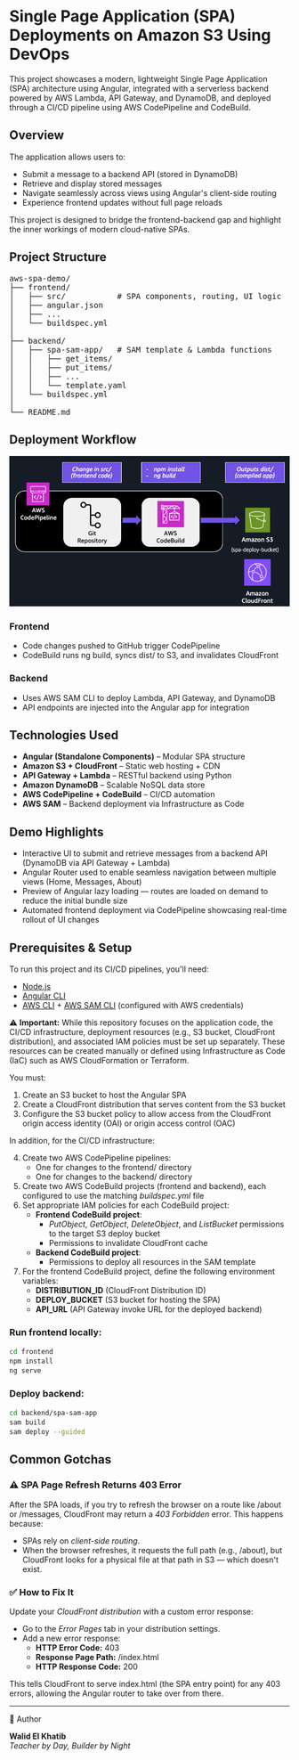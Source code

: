 # Single Page Application (SPA) Deployments on Amazon S3 Using DevOps

This project showcases a modern, lightweight Single Page Application (SPA) architecture using Angular, integrated with a serverless backend powered by AWS Lambda, API Gateway, and DynamoDB, and deployed through a CI/CD pipeline using AWS CodePipeline and CodeBuild.

## Overview

The application allows users to:
- Submit a message to a backend API (stored in DynamoDB)
- Retrieve and display stored messages
- Navigate seamlessly across views using Angular's client-side routing
- Experience frontend updates without full page reloads

This project is designed to bridge the frontend-backend gap and highlight the inner workings of modern cloud-native SPAs.

## Project Structure
<pre>
aws-spa-demo/
├── frontend/
│   ├── src/           # SPA components, routing, UI logic
│   ├── angular.json
│   ├── ...
│   └── buildspec.yml  
│
├── backend/
│   ├── spa-sam-app/   # SAM template & Lambda functions
│   │   ├── get_items/
│   │   ├── put_items/
│   │   ├── ...
│   │   └── template.yaml
│   └── buildspec.yml
│
└── README.md
</pre>

## Deployment Workflow

![SPA CI/CD Pipeline](./deployment-workflow.png)

### Frontend
- Code changes pushed to GitHub trigger CodePipeline
- CodeBuild runs ng build, syncs dist/ to S3, and invalidates CloudFront

### Backend
- Uses AWS SAM CLI to deploy Lambda, API Gateway, and DynamoDB
- API endpoints are injected into the Angular app for integration

## Technologies Used

- **Angular (Standalone Components)** – Modular SPA structure
- **Amazon S3 + CloudFront** – Static web hosting + CDN
- **API Gateway + Lambda** – RESTful backend using Python
- **Amazon DynamoDB** – Scalable NoSQL data store
- **AWS CodePipeline + CodeBuild** – CI/CD automation
- **AWS SAM** – Backend deployment via Infrastructure as Code

## Demo Highlights

- Interactive UI to submit and retrieve messages from a backend API (DynamoDB via API Gateway + Lambda)
- Angular Router used to enable seamless navigation between multiple views (Home, Messages, About)
- Preview of Angular lazy loading — routes are loaded on demand to reduce the initial bundle size
- Automated frontend deployment via CodePipeline showcasing real-time rollout of UI changes

## Prerequisites & Setup 


To run this project and its CI/CD pipelines, you'll need:

- [Node.js](https://nodejs.org/)
- [Angular CLI](https://angular.dev/tools/cli/setup-local)
- [AWS CLI](https://aws.amazon.com/cli/) + [AWS SAM CLI](https://docs.aws.amazon.com/serverless-application-model/latest/developerguide/install-sam-cli.html) (configured with AWS credentials)

⚠️ **Important:** While this repository focuses on the application code, the CI/CD infrastructure, deployment resources (e.g., S3 bucket, CloudFront distribution), and associated IAM policies must be set up separately. These resources can be created manually or defined using Infrastructure as Code (IaC) such as AWS CloudFormation or Terraform.

You must:
1. Create an S3 bucket to host the Angular SPA
2. Create a CloudFront distribution that serves content from the S3 bucket
3. Configure the S3 bucket policy to allow access from the CloudFront origin access identity (OAI) or origin access control (OAC)

In addition, for the CI/CD infrastructure:

4. Create two AWS CodePipeline pipelines:
    - One for changes to the frontend/ directory
    - One for changes to the backend/ directory
5. Create two AWS CodeBuild projects (frontend and backend), each configured to use the matching *buildspec.yml* file
6. Set appropriate IAM policies for each CodeBuild project: 
    - **Frontend CodeBuild project**:
        - *PutObject*, *GetObject*, *DeleteObject*, and *ListBucket* permissions to the target S3 deploy bucket
        - Permissions to invalidate CloudFront cache
    - **Backend CodeBuild project**:
        - Permissions to deploy all resources in the SAM template
7. For the frontend CodeBuild project, define the following environment variables:
    - **DISTRIBUTION_ID** (CloudFront Distribution ID)
    - **DEPLOY_BUCKET** (S3 bucket for hosting the SPA)
    - **API_URL** (API Gateway invoke URL for the deployed backend)

### Run frontend locally:
```bash
cd frontend
npm install
ng serve
```

### Deploy backend:
```bash
cd backend/spa-sam-app
sam build
sam deploy --guided
```
## Common Gotchas

### ⚠️ SPA Page Refresh Returns 403 Error

After the SPA loads, if you try to refresh the browser on a route like /about or /messages, CloudFront may return a *403 Forbidden* error. This happens because:

- SPAs rely on *client-side routing*.
- When the browser refreshes, it requests the full path (e.g., /about), but CloudFront looks for a physical file at that path in S3 — which doesn't exist.

### ✅ How to Fix It

Update your *CloudFront distribution* with a custom error response:

- Go to the *Error Pages* tab in your distribution settings.
- Add a new error response:
  - **HTTP Error Code:** 403
  - **Response Page Path:** /index.html
  - **HTTP Response Code:** 200

This tells CloudFront to serve index.html (the SPA entry point) for any 403 errors, allowing the Angular router to take over from there.

---
🙌 Author  

**Walid El Khatib**  
*Teacher by Day, Builder by Night*
